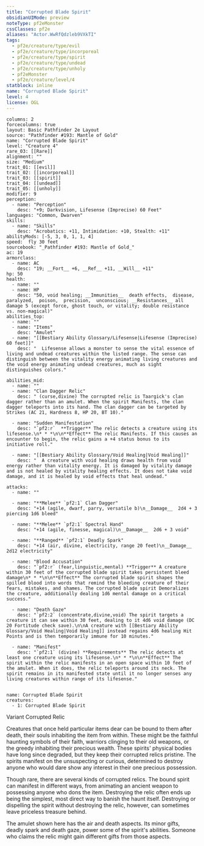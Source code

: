```yaml
---
title: "Corrupted Blade Spirit"
obsidianUIMode: preview
noteType: pf2eMonster
cssClasses: pf2e
aliases: "Actor.WwRfQdzleb9VXkTI" 
tags:
  - pf2e/creature/type/evil
  - pf2e/creature/type/incorporeal
  - pf2e/creature/type/spirit
  - pf2e/creature/type/undead
  - pf2e/creature/type/unholy
  - pf2eMonster
  - pf2e/creature/level/4
statblock: inline
name: "Corrupted Blade Spirit"
level: 4
license: OGL
---
```


```statblock
columns: 2
forcecolumns: true
layout: Basic Pathfinder 2e Layout
source: "Pathfinder #193: Mantle of Gold"
name: "Corrupted Blade Spirit"
level: "Creature 4"
rare_03: [[Rare]]
alignment: ""
size: "Medium"
trait_01: [[evil]]
trait_02: [[incorporeal]]
trait_03: [[spirit]]
trait_04: [[undead]]
trait_05: [[unholy]]
modifier: 9
perception:
  - name: "Perception"
    desc: "+9; Darkvision, Lifesense (Imprecise) 60 Feet"
languages: "Common, Dwarven"
skills:
  - name: "Skills"
    desc: "Acrobatics: +11, Intimidation: +10, Stealth: +11"
abilityMods: [-5, 3, 0, 1, 1, 4]
speed:  fly 30 feet
sourcebook: "_Pathfinder #193: Mantle of Gold_"
ac: 19
armorclass:
  - name: AC
    desc: "19; __Fort__ +6, __Ref__ +11, __Will__ +11"
hp: 50
health:
  - name: ""
  - name: HP
    desc: "50, void healing; __Immunities__  death effects,  disease,  paralyzed,  poison,  precision,  unconscious; __Resistances__ all damage 5 (except force, ghost touch, or vitality; double resistance vs. non-magical)"
abilities_top:
  - name: ""
  - name: "Items"
    desc: "Amulet"
  - name: "[[Bestiary Ability Glossary/Lifesense|Lifesense (Imprecise) 60 feet]]"
    desc: "  Lifesense allows a monster to sense the vital essence of living and undead creatures within the listed range. The sense can distinguish between the vitality energy animating living creatures and the void energy animating undead creatures, much as sight distinguishes colors."

abilities_mid:
  - name: ""
  - name: "Clan Dagger Relic"
    desc: " (curse,divine) The corrupted relic is Taargick's clan dagger rather than an amulet. When the spirit Manifests, the clan dagger teleports into its hand. The clan dagger can be targeted by Strikes (AC 21, Hardness 8, HP 20, BT 10)."

  - name: "Sudden Manifestation"
    desc: "`pf2:r`  **Trigger** The relic detects a creature using its lifesense.\n* * *\n\n**Effect** The relic Manifests. If this causes an encounter to begin, the relic gains a +4 status bonus to its initiative roll."

  - name: "[[Bestiary Ability Glossary/Void Healing|Void Healing]]"
    desc: "  A creature with void healing draws health from void energy rather than vitality energy. It is damaged by vitality damage and is not healed by vitality healing effects. It does not take void damage, and it is healed by void effects that heal undead."

attacks:
  - name: ""

  - name: "**Melee** `pf2:1` Clan Dagger"
    desc: "+14 (agile, dwarf, parry, versatile b)\n__Damage__  2d4 + 3 piercing 1d6 bleed"

  - name: "**Melee** `pf2:1` Spectral Hand"
    desc: "+14 (agile, finesse, magical)\n__Damage__  2d6 + 3 void"

  - name: "**Ranged** `pf2:1` Deadly Spark"
    desc: "+14 (air, divine, electricity, range 20 feet)\n__Damage__  2d12 electricity"

  - name: "Blood Accusation"
    desc: "`pf2:r` (fear,linguistic,mental) **Trigger** A creature within 30 feet of the corrupted blade spirit takes persistent bleed damage\n* * *\n\n**Effect** The corrupted blade spirit shapes the spilled blood into words that remind the bleeding creature of their fears, mistakes, and shames. The corrupted blade spirit Demoralizes the creature, additionally dealing 1d6 mental damage on a critical success."

  - name: "Death Gaze"
    desc: "`pf2:2` (concentrate,divine,void) The spirit targets a creature it can see within 30 feet, dealing to it 4d6 void damage (DC 20 Fortitude check save).\n\nA creature with [[Bestiary Ability Glossary/Void Healing|Void Healing]] instead regains 4d6 healing Hit Points and is then temporarily immune for 10 minutes."

  - name: "Manifest"
    desc: "`pf2:1` (divine) **Requirements** The relic detects at least one creature using its lifesense.\n* * *\n\n**Effect** The spirit within the relic manifests in an open space within 10 feet of the amulet. When it does, the relic teleports around its neck. The spirit remains in its manifested state until it no longer senses any living creatures within range of its lifesense."
 
```

```encounter-table
name: Corrupted Blade Spirit
creatures:
  - 1: Corrupted Blade Spirit
```


Variant Corrupted Relic

Creatures that once held particular items dear can be bound to them after death, their souls inhabiting the item from within. These might be the faithful haunting symbols of their faith, warriors clinging to their old weapons, or the greedy inhabiting their precious wealth. These spirits' physical bodies have long since degraded, but they keep their corrupted relics pristine. The spirits manifest on the unsuspecting or curious, determined to destroy anyone who would dare show any interest in their one precious possession.

Though rare, there are several kinds of corrupted relics. The bound spirit can manifest in different ways, from animating an ancient weapon to possessing anyone who dons the item. Destroying the relic often ends up being the simplest, most direct way to banish the haunt itself. Destroying or dispelling the spirit without destroying the relic, however, can sometimes leave priceless treasure behind.

The amulet shown here has the air and death aspects. Its minor gifts, deadly spark and death gaze, power some of the spirit's abilities. Someone who claims the relic might gain different gifts from those aspects.
